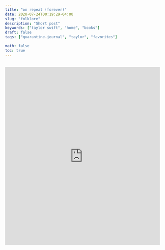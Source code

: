 ```yaml
---
title: "on repeat (forever)"
date: 2020-07-24T00:19:29-04:00
slug: "folklore"
description: "Short post"
keywords: ["taylor swift", "home", "books"]
draft: false
tags: ["quarantine-journal", "taylor", "favorites"]

math: false
toc: true
---
```

<br>

<iframe src="https://open.spotify.com/embed/album/2fenSS68JI1h4Fo296JfGr" width=100% height="580" frameborder="0" allowtransparency="true" allow="encrypted-media"></iframe>